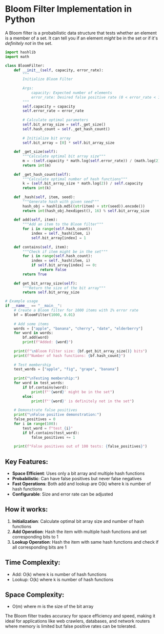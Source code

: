 # Bloom Filter Implementation in Python

A Bloom filter is a probabilistic data structure that tests whether an element is a member of a set. It can tell you if an element *might* be in the set or if it's *definitely not* in the set.

```python
import hashlib
import math

class BloomFilter:
    def __init__(self, capacity, error_rate):
        """
        Initialize Bloom Filter
        
        Args:
            capacity: Expected number of elements
            error_rate: Desired false positive rate (0 < error_rate < 1)
        """
        self.capacity = capacity
        self.error_rate = error_rate
        
        # Calculate optimal parameters
        self.bit_array_size = self._get_size()
        self.hash_count = self._get_hash_count()
        
        # Initialize bit array
        self.bit_array = [0] * self.bit_array_size
    
    def _get_size(self):
        """Calculate optimal bit array size"""
        m = -(self.capacity * math.log(self.error_rate)) / (math.log(2) ** 2)
        return int(m)
    
    def _get_hash_count(self):
        """Calculate optimal number of hash functions"""
        k = (self.bit_array_size * math.log(2)) / self.capacity
        return int(k)
    
    def _hash(self, item, seed):
        """Generate hash with given seed"""
        hash_obj = hashlib.md5((str(item) + str(seed)).encode())
        return int(hash_obj.hexdigest(), 16) % self.bit_array_size
    
    def add(self, item):
        """Add an item to the Bloom filter"""
        for i in range(self.hash_count):
            index = self._hash(item, i)
            self.bit_array[index] = 1
    
    def contains(self, item):
        """Check if item might be in the set"""
        for i in range(self.hash_count):
            index = self._hash(item, i)
            if self.bit_array[index] == 0:
                return False
        return True
    
    def get_bit_array_size(self):
        """Return the size of the bit array"""
        return self.bit_array_size

# Example usage
if __name__ == "__main__":
    # Create a Bloom filter for 1000 items with 1% error rate
    bf = BloomFilter(1000, 0.01)
    
    # Add some items
    words = ["apple", "banana", "cherry", "date", "elderberry"]
    for word in words:
        bf.add(word)
        print(f"Added: {word}")
    
    print(f"\nBloom Filter size: {bf.get_bit_array_size()} bits")
    print(f"Number of hash functions: {bf.hash_count}")
    
    # Test membership
    test_words = ["apple", "fig", "grape", "banana"]
    
    print("\nTesting membership:")
    for word in test_words:
        if bf.contains(word):
            print(f"'{word}' might be in the set")
        else:
            print(f"'{word}' is definitely not in the set")
    
    # Demonstrate false positives
    print("\nFalse positive demonstration:")
    false_positives = 0
    for i in range(100):
        test_word = f"test_{i}"
        if bf.contains(test_word):
            false_positives += 1
    
    print(f"False positives out of 100 tests: {false_positives}")
```

## Key Features:

- **Space Efficient**: Uses only a bit array and multiple hash functions
- **Probabilistic**: Can have false positives but never false negatives
- **Fast Operations**: Both add and lookup are O(k) where k is number of hash functions
- **Configurable**: Size and error rate can be adjusted

## How it works:

1. **Initialization**: Calculate optimal bit array size and number of hash functions
2. **Add Operation**: Hash the item with multiple hash functions and set corresponding bits to 1
3. **Lookup Operation**: Hash the item with same hash functions and check if all corresponding bits are 1

## Time Complexity:
- Add: O(k) where k is number of hash functions
- Lookup: O(k) where k is number of hash functions

## Space Complexity:
- O(m) where m is the size of the bit array

The Bloom filter trades accuracy for space efficiency and speed, making it ideal for applications like web crawlers, databases, and network routers where memory is limited but false positive rates can be tolerated.

